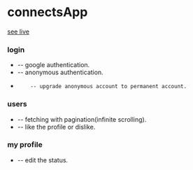 # connectsApp
[see live](https://connectsapp-248c9.web.app/)

### login
*  -- google authentication.
*  -- anonymous authentication.
*         -- upgrade anonymous account to permanent account.
### users
*  -- fetching with pagination(infinite scrolling).
*  -- like the profile or dislike.
  
### my profile 
*  -- edit the status.
